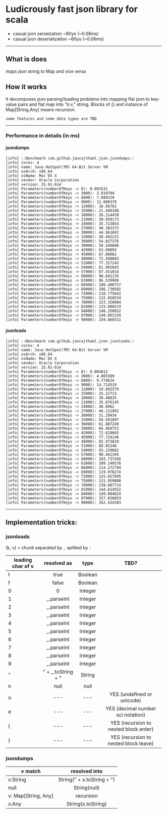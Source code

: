 # Ludicrously fast json library for scala

* casual json serialization ~80ys (~0.08ms)
* casual json deserialization ~60ys (~0.06ms)

----

## What is does

maps json string to Map and vice versa

## How it works

It decomposes json parsing/loading problems into mapping flat json to key-value pairs and
flat map into "k:v," string. Blocks of {} and instance of Map[String,Any] means recursion.

`some features and some data types are TBD` 

-----

### Performance in details (in ms)

#### jsondumps
```
[info] ::Benchmark com.github.jancajthaml.json.jsondumps::
[info] cores: 4
[info] name: Java HotSpot(TM) 64-Bit Server VM
[info] osArch: x86_64
[info] osName: Mac OS X
[info] vendor: Oracle Corporation
[info] version: 25.91-b14
[info] Parameters(numberOfKeys -> 0): 0.001531
[info] Parameters(numberOfKeys -> 3000): 3.819704
[info] Parameters(numberOfKeys -> 6000): 7.899319
[info] Parameters(numberOfKeys -> 9000): 12.000378
[info] Parameters(numberOfKeys -> 12000): 16.56781
[info] Parameters(numberOfKeys -> 15000): 21.440188
[info] Parameters(numberOfKeys -> 18000): 26.214439
[info] Parameters(numberOfKeys -> 21000): 30.950173
[info] Parameters(numberOfKeys -> 24000): 35.723854
[info] Parameters(numberOfKeys -> 27000): 40.383375
[info] Parameters(numberOfKeys -> 30000): 44.961602
[info] Parameters(numberOfKeys -> 33000): 49.492231
[info] Parameters(numberOfKeys -> 36000): 54.027376
[info] Parameters(numberOfKeys -> 39000): 58.546606
[info] Parameters(numberOfKeys -> 42000): 63.09093
[info] Parameters(numberOfKeys -> 45000): 67.88862
[info] Parameters(numberOfKeys -> 48000): 72.560683
[info] Parameters(numberOfKeys -> 51000): 77.327245
[info] Parameters(numberOfKeys -> 54000): 81.965045
[info] Parameters(numberOfKeys -> 57000): 87.551014
[info] Parameters(numberOfKeys -> 60000): 90.641135
[info] Parameters(numberOfKeys -> 63000): 96.539909
[info] Parameters(numberOfKeys -> 66000): 100.480757
[info] Parameters(numberOfKeys -> 69000): 106.730581
[info] Parameters(numberOfKeys -> 72000): 110.775642
[info] Parameters(numberOfKeys -> 75000): 115.850534
[info] Parameters(numberOfKeys -> 78000): 123.328884
[info] Parameters(numberOfKeys -> 81000): 133.086574
[info] Parameters(numberOfKeys -> 84000): 140.350652
[info] Parameters(numberOfKeys -> 87000): 149.891334
[info] Parameters(numberOfKeys -> 90000): 159.868311
```

#### jsonloads
```
[info] ::Benchmark com.github.jancajthaml.json.jsonloads::
[info] cores: 4
[info] name: Java HotSpot(TM) 64-Bit Server VM
[info] osArch: x86_64
[info] osName: Mac OS X
[info] vendor: Oracle Corporation
[info] version: 25.91-b14
[info] Parameters(numberOfKeys -> 0): 0.004812
[info] Parameters(numberOfKeys -> 3000): 4.865389
[info] Parameters(numberOfKeys -> 6000): 9.774624
[info] Parameters(numberOfKeys -> 9000): 14.714519
[info] Parameters(numberOfKeys -> 12000): 19.892579
[info] Parameters(numberOfKeys -> 15000): 25.22713
[info] Parameters(numberOfKeys -> 18000): 30.48835
[info] Parameters(numberOfKeys -> 21000): 35.676145
[info] Parameters(numberOfKeys -> 24000): 40.8962
[info] Parameters(numberOfKeys -> 27000): 46.111992
[info] Parameters(numberOfKeys -> 30000): 51.29934
[info] Parameters(numberOfKeys -> 33000): 56.581007
[info] Parameters(numberOfKeys -> 36000): 61.807249
[info] Parameters(numberOfKeys -> 39000): 66.969753
[info] Parameters(numberOfKeys -> 42000): 72.628665
[info] Parameters(numberOfKeys -> 45000): 77.724146
[info] Parameters(numberOfKeys -> 48000): 82.973819
[info] Parameters(numberOfKeys -> 51000): 88.05248
[info] Parameters(numberOfKeys -> 54000): 93.229682
[info] Parameters(numberOfKeys -> 57000): 98.441395
[info] Parameters(numberOfKeys -> 60000): 103.737445
[info] Parameters(numberOfKeys -> 63000): 109.140576
[info] Parameters(numberOfKeys -> 66000): 114.272794
[info] Parameters(numberOfKeys -> 69000): 119.978274
[info] Parameters(numberOfKeys -> 72000): 125.657045
[info] Parameters(numberOfKeys -> 75000): 131.959808
[info] Parameters(numberOfKeys -> 78000): 138.087714
[info] Parameters(numberOfKeys -> 81000): 144.614552
[info] Parameters(numberOfKeys -> 84000): 149.004824
[info] Parameters(numberOfKeys -> 87000): 157.020853
[info] Parameters(numberOfKeys -> 90000): 162.424383
```

-----

## Implementation tricks:

### jsonloads

(k, v) = chunk separated by `,` splitted by `:`

| leading char of v | resolved as        | type    | TBD?                                  |
| ----------------- |:------------------:|:-------:|:-------------------------------------:|
| t                 | true               | Boolean |                                       |
| f                 | false              | Boolean |                                       |
| 0                 | 0                  | Integer |                                       |
| 1                 | _.parseInt         | Integer |                                       |
| 2                 | _.parseInt         | Integer |                                       |
| 3                 | _.parseInt         | Integer |                                       |
| 4                 | _.parseInt         | Integer |                                       |
| 5                 | _.parseInt         | Integer |                                       |
| 6                 | _.parseInt         | Integer |                                       |
| 7                 | _.parseInt         | Integer |                                       |
| 8                 | _.parseInt         | Integer |                                       |
| 9                 | _.parseInt         | Integer |                                       |
| "                 | " + _.toString + " | String  |                                       |
| n                 | null               | null    |                                       |
| u                 | ---                | ---     | YES (undefined or unicode)            |
| e                 | ---                | ---     | YES (decimal number sci notation)     |
| {                 | ---                | ---     | YES (recursion to nested block enter) |
| }                 | ---                | ---     | YES (recursion to nested block leave) |

### jsondumps

| v match             | resolved into              |
| ------------------- |:--------------------------:|
| x:String            | String(" + x.toString + ") |
| null                | String(null)               |
| v: Map[String, Any] | recursion                  |
| x:Any               | String(x.toString)         |
